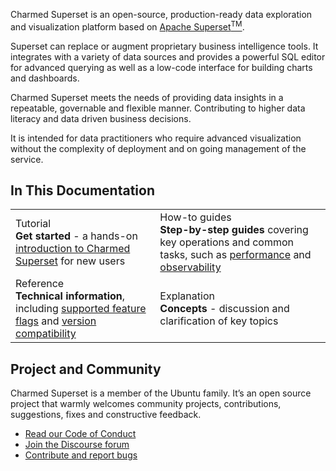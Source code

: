 Charmed Superset is an open-source, production-ready data exploration and visualization platform based on [Apache Superset<sup>TM</sup>](https://superset.apache.org/).

Superset can replace or augment proprietary business intelligence tools. It integrates with a variety of data sources and provides a powerful SQL editor for advanced querying as well as a low-code interface for building charts and dashboards.

Charmed Superset meets the needs of providing data insights in a repeatable, governable and flexible manner. Contributing to higher data literacy and data driven business decisions.

It is intended for data practitioners who require advanced visualization without the complexity of deployment and on going management of the service.

## In This Documentation

|                                                                                                                                                                                                     |                                                                                                                                                                     |
| --------------------------------------------------------------------------------------------------------------------------------------------------------------------------------------------------- | ------------------------------------------------------------------------------------------------------------------------------------------------------------------- |
| Tutorial </br> **Get started** - a hands-on [introduction to Charmed Superset](tutorial/01-introduction.md) for new users </br> | How-to guides </br> **Step-by-step guides** covering key operations and common tasks, such as [performance](how-to/optimize-deployment-performance.md) and [observability](how-to/observe-superset-metrics.md) |
| Reference </br> **Technical information**, including [supported feature flags](reference/feature-flags.md) and [version compatibility](reference/revision-resource-compatibility.md)                                                                              | Explanation </br> **Concepts** - discussion and clarification of key topics     |


## Project and Community

Charmed Superset is a member of the Ubuntu family. It’s an open source
project that warmly welcomes community projects, contributions, suggestions,
fixes and constructive feedback.

- [Read our Code of Conduct](https://ubuntu.com/community/code-of-conduct)
- [Join the Discourse forum](https://discourse.charmhub.io/tag/temporal)
- [Contribute and report bugs](https://github.com/canonical/temporal-k8s-operator)
